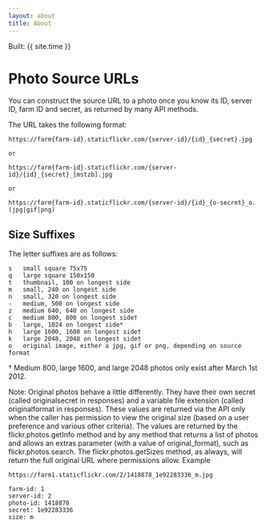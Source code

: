 ```yaml
---
layout: about
title: About
---
```


Built: {{ site.time }}

# Photo Source URLs

You can construct the source URL to a photo once you know its ID, server ID, farm ID and secret, as returned by many API methods.

The URL takes the following format:

```
https://farm{farm-id}.staticflickr.com/{server-id}/{id}_{secret}.jpg
```
	or
```
https://farm{farm-id}.staticflickr.com/{server-id}/{id}_{secret}_[mstzb].jpg
```
	or
```
https://farm{farm-id}.staticflickr.com/{server-id}/{id}_{o-secret}_o.(jpg|gif|png)
```

## Size Suffixes

The letter suffixes are as follows:

```
s	small square 75x75
q	large square 150x150
t	thumbnail, 100 on longest side
m	small, 240 on longest side
n	small, 320 on longest side
-	medium, 500 on longest side
z	medium 640, 640 on longest side
c	medium 800, 800 on longest side†
b	large, 1024 on longest side*
h	large 1600, 1600 on longest side†
k	large 2048, 2048 on longest side†
o	original image, either a jpg, gif or png, depending on source format
```

† Medium 800, large 1600, and large 2048 photos only exist after March 1st 2012.

Note: Original photos behave a little differently. They have their own secret (called originalsecret in responses) and a variable file extension (called originalformat in responses). These values are returned via the API only when the caller has permission to view the original size (based on a user preference and various other criteria). The values are returned by the flickr.photos.getInfo method and by any method that returns a list of photos and allows an extras parameter (with a value of original_format), such as flickr.photos.search. The flickr.photos.getSizes method, as always, will return the full original URL where permissions allow.
Example

```
https://farm1.staticflickr.com/2/1418878_1e92283336_m.jpg
```

```
farm-id: 1
server-id: 2
photo-id: 1418878
secret: 1e92283336
size: m
```
